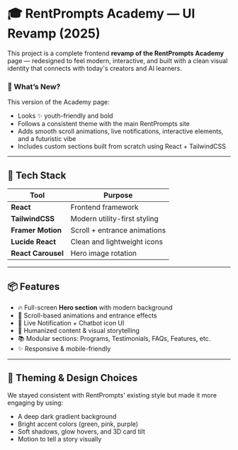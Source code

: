 # 🎓 RentPrompts Academy — UI Revamp (2025)

This project is a complete frontend **revamp of the RentPrompts Academy** page — redesigned to feel modern, interactive, and built with a clean visual identity that connects with today's creators and AI learners.

### 🚀 What’s New?

This version of the Academy page:
- Looks ✨ youth-friendly and bold
- Follows a consistent theme with the main RentPrompts site
- Adds smooth scroll animations, live notifications, interactive elements, and a futuristic vibe
- Includes custom sections built from scratch using React + TailwindCSS

---

## 🧱 Tech Stack

| Tool                | Purpose                               |
|---------------------|----------------------------------------|
| **React**           | Frontend framework                     |
| **TailwindCSS**     | Modern utility-first styling           |
| **Framer Motion**   | Scroll + entrance animations           |
| **Lucide React**    | Clean and lightweight icons            |
| **React Carousel**  | Hero image rotation                    |

---

## 📦 Features

- 🔥 Full-screen **Hero section** with modern background
- 🎯 Scroll-based animations and entrance effects
- 💬 Live Notification + Chatbot icon UI
- 🧠 Humanized content & visual storytelling
- 📚 Modular sections: Programs, Testimonials, FAQs, Features, etc.
- ✨ Responsive & mobile-friendly

---

## 🎨 Theming & Design Choices

We stayed consistent with RentPrompts' existing style but made it more engaging by using:
- A deep dark gradient background
- Bright accent colors (green, pink, purple)
- Soft shadows, glow hovers, and 3D card tilt
- Motion to tell a story visually



